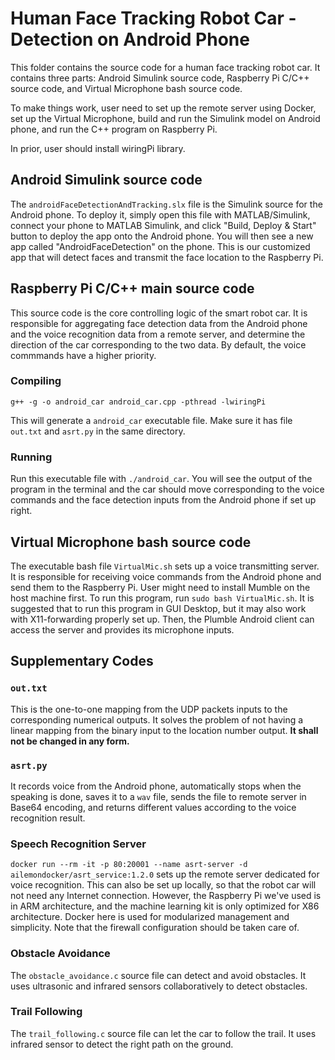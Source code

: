 # Human Face Tracking Robot Car - Detection on Android Phone

This folder contains the source code for a human face tracking robot car. It contains three parts: Android Simulink source code, Raspberry Pi C/C++ source code, and Virtual Microphone bash source code.

To make things work, user need to set up the remote server using Docker, set up the Virtual Microphone, build and run the Simulink model on Android phone, and run the C++ program on Raspberry Pi. 

In prior, user should install wiringPi library.

## Android Simulink source code

The `androidFaceDetectionAndTracking.slx` file is the Simulink source for the Android phone. To deploy it, simply open this file with MATLAB/Simulink, connect your phone to MATLAB Simulink, and click "Build, Deploy & Start" button to deploy the app onto the Android phone. You will then see a new app called "AndroidFaceDetection" on the phone. This is our customized app that will detect faces and transmit the face location to the Raspberry Pi.

## Raspberry Pi C/C++ main source code

This source code is the core controlling logic of the smart robot car. It is responsible for aggregating face detection data from the Android phone and the voice recognition data from a remote server, and determine the direction of the car corresponding to the two data. By default, the voice commmands have a higher priority.

### Compiling

`g++ -g -o android_car android_car.cpp -pthread -lwiringPi`

This will generate a `android_car` executable file. Make sure it has file `out.txt` and `asrt.py` in the same directory.

### Running

Run this executable file with `./android_car`. You will see the output of the program in the terminal and the car should move corresponding to the voice commands and the face detection inputs from the Android phone if set up right.

## Virtual Microphone bash source code

The executable bash file `VirtualMic.sh` sets up a voice transmitting server. It is responsible for receiving voice commands from the Android phone and send them to the Raspberry Pi. User might need to install Mumble on the host machine first. To run this program, run `sudo bash VirtualMic.sh`. It is suggested that to run this program in GUI Desktop, but it may also work with X11-forwarding properly set up. Then, the Plumble Android client can access the server and provides its microphone inputs.

## Supplementary Codes

### `out.txt`

This is the one-to-one mapping from the UDP packets inputs to the corresponding numerical outputs. It solves the problem of not having a linear mapping from the binary input to the location number output. **It shall not be changed in any form.**

### `asrt.py`

It records voice from the Android phone, automatically stops when the speaking is done, saves it to a `wav` file, sends the file to remote server in Base64 encoding, and returns different values according to the voice recognition result.

### Speech Recognition Server

`docker run --rm -it -p 80:20001 --name asrt-server -d ailemondocker/asrt_service:1.2.0` sets up the remote server dedicated for voice recognition. This can also be set up locally, so that the robot car will not need any Internet connection. However, the Raspberry Pi we've used is in ARM architecture, and the machine learning kit is only optimized for X86 architecture. Docker here is used for modularized management and simplicity. Note that the firewall configuration should be taken care of.

### Obstacle Avoidance

The `obstacle_avoidance.c` source file can detect and avoid obstacles. It uses ultrasonic and infrared sensors collaboratively to detect obstacles.

### Trail Following

The `trail_following.c` source file can let the car to follow the trail. It uses infrared sensor to detect the right path on the ground.